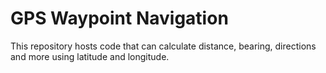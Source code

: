 # GPS Waypoint Navigation

This repository hosts code that can calculate distance, bearing, directions and more using latitude and longitude.
